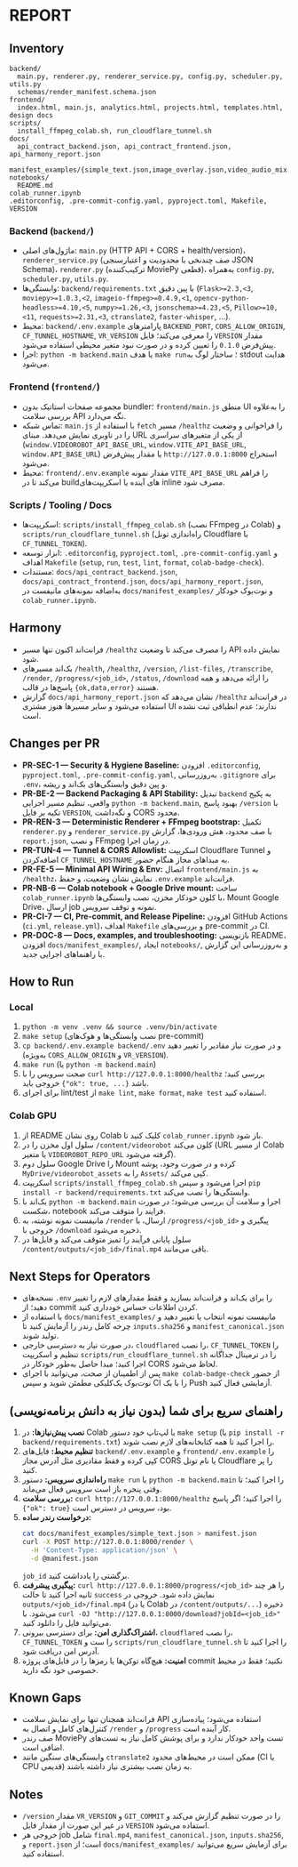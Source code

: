 # REPORT

## Inventory

```
backend/
  main.py, renderer.py, renderer_service.py, config.py, scheduler.py, utils.py
  schemas/render_manifest.schema.json
frontend/
  index.html, main.js, analytics.html, projects.html, templates.html, design docs
scripts/
  install_ffmpeg_colab.sh, run_cloudflare_tunnel.sh
docs/
  api_contract_backend.json, api_contract_frontend.json, api_harmony_report.json
  manifest_examples/{simple_text.json,image_overlay.json,video_audio_mix.json}
notebooks/
  README.md
colab_runner.ipynb
.editorconfig, .pre-commit-config.yaml, pyproject.toml, Makefile, VERSION
```

### Backend (`backend/`)
- ماژول‌های اصلی: `main.py` (HTTP API + CORS + health/version)، `renderer_service.py` (صف چندنخی با محدودیت و اعتبارسنجی JSON Schema)، `renderer.py` (ترکیب‌کننده MoviePy قطعی)، به‌همراه `config.py`, `scheduler.py`, `utils.py`.
- وابستگی‌ها: `backend/requirements.txt` با پین دقیق (`Flask>=2.3,<3`, `moviepy>=1.0.3,<2`, `imageio-ffmpeg>=0.4.9,<1`, `opencv-python-headless>=4.10,<5`, `numpy>=1.26,<3`, `jsonschema>=4.23,<5`, `Pillow>=10,<11`, `requests>=2.31,<3`, `ctranslate2`, `faster-whisper`, ...).
- محیط: `backend/.env.example` پارامترهای `BACKEND_PORT`, `CORS_ALLOW_ORIGIN`, `CF_TUNNEL_HOSTNAME`, `VR_VERSION` را معرفی می‌کند؛ فایل `VERSION` مقدار پیش‌فرض `0.1.0` را تعیین کرده و در صورت نبود متغیر محیطی استفاده می‌شود.
- اجرا: `python -m backend.main` یا هدف `make run`؛ ساختار لوگ به stdout هدایت می‌شود.

### Frontend (`frontend/`)
- مجموعه صفحات استاتیک بدون bundler؛ `frontend/main.js` منطق UI را به‌علاوه بررسی سلامت API نگه می‌دارد.
- تماس شبکه: `main.js` با استفاده از `fetch` مسیر `/healthz` را فراخوانی و وضعیت را در ناوبری نمایش می‌دهد. مبنای URL از یکی از متغیرهای سراسری (`window.VIDEOROBOT_API_BASE_URL`, `window.VITE_API_BASE_URL`, `window.API_BASE_URL`) یا مقدار پیش‌فرض `http://127.0.0.1:8000` استخراج می‌شود.
- محیط: `frontend/.env.example` مقدار نمونه `VITE_API_BASE_URL` را فراهم می‌کند تا در buildهای آینده یا اسکریپت‌های inline مصرف شود.

### Scripts / Tooling / Docs
- اسکریپت‌ها: `scripts/install_ffmpeg_colab.sh` (نصب FFmpeg در Colab) و `scripts/run_cloudflare_tunnel.sh` (راه‌اندازی تونل Cloudflare با `CF_TUNNEL_TOKEN`).
- ابزار توسعه: `.editorconfig`, `pyproject.toml`, `.pre-commit-config.yaml` و اهداف `Makefile` (`setup`, `run`, `test`, `lint`, `format`, `colab-badge-check`).
- مستندات: `docs/api_contract_backend.json`, `docs/api_contract_frontend.json`, `docs/api_harmony_report.json`, به‌اضافه نمونه‌های مانیفست در `docs/manifest_examples/` و نوت‌بوک خودکار `colab_runner.ipynb`.

## Harmony
- فرانت‌اند اکنون تنها مسیر `/healthz` را مصرف می‌کند تا وضعیت API نمایش داده شود.
- بک‌اند مسیرهای `/health`, `/healthz`, `/version`, `/list-files`, `/transcribe`, `/render`, `/progress/<job_id>`, `/status`, `/download` را ارائه می‌دهد و همه پاسخ‌ها در قالب `{ok,data,error}` هستند.
- گزارش `docs/api_harmony_report.json` نشان می‌دهد که `/healthz` در فرانت‌اند استفاده می‌شود و سایر مسیرها هنوز مشتری UI ندارند؛ عدم انطباقی ثبت نشده است.

## Changes per PR
- **PR-SEC-1 — Security & Hygiene Baseline:** افزودن `.editorconfig`, `pyproject.toml`, `.pre-commit-config.yaml`, به‌روزرسانی `.gitignore` برای `.env`، و پین دقیق وابستگی‌های بک‌اند و ریشه.
- **PR-BE-2 — Backend Packaging & API Stability:** تبدیل `backend` به پکیج واقعی، تنظیم مسیر اجرایی `python -m backend.main`, بهبود پاسخ `/version` با تکیه بر فایل `VERSION`, و نگه‌داشت CORS محدود.
- **PR-REN-3 — Deterministic Renderer + FFmpeg bootstrap:** تکمیل `renderer.py` و `renderer_service.py` با صف محدود، هش ورودی‌ها، گزارش `report.json`, و نصب FFmpeg در زمان اجرا.
- **PR-TUN-4 — Tunnel & CORS Allowlist:** اسکریپت Cloudflare Tunnel و اضافه‌کردن `CF_TUNNEL_HOSTNAME` به مبداهای مجاز هنگام حضور.
- **PR-FE-5 — Minimal API Wiring & Env:** اتصال `frontend/main.js` به `/healthz`، نمایش نشان وضعیت، و حفظ `.env.example` فرانت‌اند.
- **PR-NB-6 — Colab notebook + Google Drive mount:** ساخت `colab_runner.ipynb` با کلون خودکار مخزن، نصب وابستگی‌ها، Mount Google Drive، ارسال job نمونه و توقف سرویس.
- **PR-CI-7 — CI, Pre-commit, and Release Pipeline:** افزودن GitHub Actions (`ci.yml`, `release.yml`)، اهداف `Makefile` و بررسی‌های pre-commit در CI.
- **PR-DOC-8 — Docs, examples, and troubleshooting:** بازنویسی README، افزودن `docs/manifest_examples/`, ایجاد `notebooks/`, و به‌روزرسانی این گزارش با راهنماهای اجرایی جدید.

## How to Run

### Local
1. `python -m venv .venv && source .venv/bin/activate`
2. `make setup` (نصب وابستگی‌ها و هوک‌های pre-commit)
3. `cp backend/.env.example backend/.env` و در صورت نیاز مقادیر را تغییر دهید (به‌ویژه `CORS_ALLOW_ORIGIN` و `VR_VERSION`).
4. `make run` (یا `python -m backend.main`)
5. صحت سرویس را با `curl http://127.0.0.1:8000/healthz` بررسی کنید؛ خروجی باید `{"ok": true, ...}` باشد.
6. برای اجرای lint/test از `make lint`, `make format`, `make test` استفاده کنید.

### Colab GPU
1. از README روی نشان Colab کلیک کنید تا `colab_runner.ipynb` باز شود.
2. سلول اول مخزن را در `/content/videorobot` کلون می‌کند (URL از مسیر Colab یا متغیر `VIDEOROBOT_REPO_URL` گرفته می‌شود).
3. سلول دوم Google Drive را Mount کرده و در صورت وجود، پوشه `MyDrive/videorobot_assets` را به `Assets/` کپی می‌کند.
4. اسکریپت `scripts/install_ffmpeg_colab.sh` اجرا می‌شود و سپس `pip install -r backend/requirements.txt` وابستگی‌ها را نصب می‌کند.
5. بک‌اند با `python -m backend.main` اجرا و سلامت آن بررسی می‌شود؛ در صورت شکست، notebook فرایند را متوقف می‌کند.
6. مانیفست نمونه نوشته، به `/render` ارسال، با `/progress/<job_id>` پیگیری و خروجی با `/download` ذخیره می‌شود.
7. سلول پایانی فرآیند را تمیز متوقف می‌کند و فایل‌ها در `/content/outputs/<job_id>/final.mp4` باقی می‌مانند.

## Next Steps for Operators
- نسخه‌های `.env` را برای بک‌اند و فرانت‌اند بسازید و فقط مقدارهای لازم را تغییر دهید؛ از commit کردن اطلاعات حساس خودداری کنید.
- با استفاده از `docs/manifest_examples/` مانیفست نمونه انتخاب یا تغییر دهید و چرخه کامل رندر را آزمایش کنید تا `inputs.sha256` و `manifest_canonical.json` تولید شوند.
- در صورت نیاز به دسترسی خارجی، `cloudflared` را نصب، `CF_TUNNEL_TOKEN` را تنظیم و اسکریپت `scripts/run_cloudflare_tunnel.sh` را در ترمینال جداگانه اجرا کنید؛ مبدا حاصل به‌طور خودکار در CORS لحاظ می‌شود.
- پس از اطمینان از صحت، می‌توانید با اجرای `make colab-badge-check` از حضور نوت‌بوک یک‌کلیکی مطمئن شوید و سپس CI را با یک Push آزمایشی فعال کنید.

## راهنمای سریع برای شما (بدون نیاز به دانش برنامه‌نویسی)
1. **نصب پیش‌نیازها:** در Colab یا لپ‌تاپ خود دستور `make setup` (یا `pip install -r backend/requirements.txt`) را اجرا کنید تا همه کتابخانه‌های لازم نصب شوند.
2. **تنظیم محیط:** فایل‌های `backend/.env.example` و `frontend/.env.example` را کپی کرده و فقط مقادیری مثل آدرس مجاز CORS یا نام تونل Cloudflare را پر کنید.
3. **راه‌اندازی سرویس:** دستور `make run` یا `python -m backend.main` را اجرا کنید؛ تا وقتی پنجره باز است سرویس فعال می‌ماند.
4. **بررسی سلامت:** `curl http://127.0.0.1:8000/healthz` را اجرا کنید؛ اگر پاسخ `{"ok": true}` بود، سرویس در دسترس است.
5. **درخواست رندر ساده:**
   ```bash
   cat docs/manifest_examples/simple_text.json > manifest.json
   curl -X POST http://127.0.0.1:8000/render \
     -H 'Content-Type: application/json' \
     -d @manifest.json
   ```
   `job_id` برگشتی را یادداشت کنید.
6. **پیگیری پیشرفت:** `curl http://127.0.0.1:8000/progress/<job_id>` را هر چند ثانیه اجرا کنید تا حالت `success` نمایش داده شود. خروجی در `outputs/<job_id>/final.mp4` (یا در Colab در `/content/outputs/...`) ذخیره می‌شود. با `curl -OJ "http://127.0.0.1:8000/download?jobId=<job_id>"` می‌توانید فایل را دانلود کنید.
7. **اشتراک‌گذاری امن:** برای دسترسی بیرونی، `cloudflared` را نصب، `CF_TUNNEL_TOKEN` را ست و `scripts/run_cloudflare_tunnel.sh` را اجرا کنید تا آدرس امن دریافت شود.
8. **امنیت:** هیچ‌گاه توکن‌ها یا رمزها را در فایل‌های پروژه commit نکنید؛ فقط در محیط خصوصی خود نگه دارید.

## Known Gaps
- فرانت‌اند همچنان تنها برای نمایش سلامت API استفاده می‌شود؛ پیاده‌سازی کنترل‌های کامل و اتصال به `/render` و `/progress` کار آینده است.
- صف رندر MoviePy تست واحد خودکار ندارد و برای پوشش کامل نیاز به تست‌های اضافی است.
- وابستگی‌های سنگین مانند `ctranslate2` ممکن است در محیط‌های محدود (CI یا CPU قدیمی) به زمان نصب بیشتری نیاز داشته باشند.

## Notes
- `/version` مقدار `VR_VERSION` و `GIT_COMMIT` را در صورت تنظیم گزارش می‌کند و در غیر این صورت از مقدار فایل `VERSION` استفاده می‌شود.
- خروجی هر job شامل `final.mp4`, `manifest_canonical.json`, `inputs.sha256`, و `report.json` است؛ از `docs/manifest_examples/` برای آزمایش سریع می‌توانید استفاده کنید.
